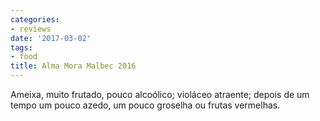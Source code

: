 ```yaml
---
categories:
- reviews
date: '2017-03-02'
tags:
- food
title: Alma Mora Malbec 2016
---
```


Ameixa, muito frutado, pouco alcoólico; violáceo atraente; depois de um tempo um pouco azedo, um pouco groselha ou frutas vermelhas.